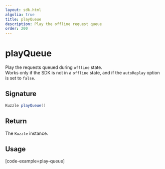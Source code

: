```yaml
---
layout: sdk.html
algolia: true
title: playQueue
description: Play the offline request queue
order: 200
---
```


# playQueue

Play the requests queued during `offline` state.  
Works only if the SDK is not in a `offline` state, and if the `autoReplay` option is set to `false`.

## Signature
```java
Kuzzle playQueue()
```

## Return

The `Kuzzle` instance.

## Usage

[code-example=play-queue]

